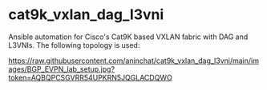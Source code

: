 # cat9k_vxlan_dag_l3vni
Ansible automation for Cisco's Cat9K based VXLAN fabric with DAG and L3VNIs. The following topology is used:

https://raw.githubusercontent.com/aninchat/cat9k_vxlan_dag_l3vni/main/images/BGP_EVPN_lab_setup.jpg?token=AQBQPCSGVRR54UPKRN5JQGLACDQWO
